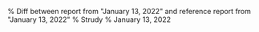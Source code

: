 % Diff between report from "January 13, 2022" and reference report from "January 13, 2022"
% Strudy
% January 13, 2022


